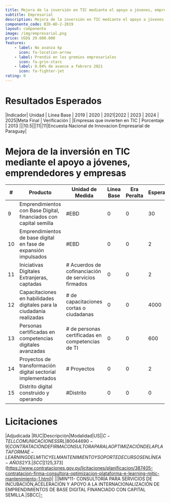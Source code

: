 ```yaml
---
title: Mejora de la inversión en TIC mediante el apoyo a jóvenes, emprendedores y empresas
subtitle: Empresarial
description: Mejora de la inversión en TIC mediante el apoyo a jóvenes, emprendedores y empresas
componente_code: BID-AD-2-2019
layout: componente
image: /img/empresarial.png
price: USD$ 29.600.000
features:
    - label: No avanza kp
      icon: fa-location-arrow
    - label: Prendió en los gremios empresariales
      icon: fa-grin-stars
    - label: 0.04% de avance a febrero 2021
      icon: fa-fighter-jet
rating: 0
---
```


# Resultados Esperados

|Indicador| Unidad | Línea Base | 2019 | 2020 | 2021|2022 | 2023 | 2024 | 2025|Meta Final | Verificación |
|Empresas que invierten en TIC | Porcentaje | 2013 |||10.5|||11||11|Encuesta Nacional de Innovacion Empresarial de Paraguay|

# Mejora de la inversión en TIC mediante el apoyo a jóvenes, emprendedores y empresas

|#| Producto | Unidad de Medida| Línea Base|Era Peralta|Esperado|
|-|--------------------|-----------------|-------- |-----------|--|
|9|Emprendimientos con Base Digital, financiados con capital semilla|#EBD|0|0|30|
|10|Emprendimientos de base digital en fase de expansión impulsados|#EBD|0|0|2|
|11|Iniciativas Digitales Extranjeras, captadas|# Acuerdos de cofinanciación de servicios firmados|0|0|2|
|12|Capacitaciones en habilidades digitales para la ciudadanía realizadas|# de capacitaciones cortas o ciudadanas|0|0|4000|
|13|Personas certificadas en competencias digitales avanzadas|# de personas certificadas en competencias de TI|0|0|600|
|14|Proyectos de transformación digital sectorial implementados|# Proyectos|0|0|2|
|15|Distrito digital construido y operando|#Distrito|0|0|0|

# Licitaciones

|Adjudicada |RUC|Descripción|Modalidad|US$|
|C-TELL COMUNICACIONES SRL|80044690-9|CONTRATACIÓN DE FIRMA CONSULTORA PARA LA OPTIMIZACIÓN DE LA PLATAFORMA E-LEARNING DEL MITIC Y EL MANTENIMIENTO Y SOPORTE DE CURSOS EN LÍNEA - AÑOS 2 Y 3.|SCC|[$125,373](https://www.contrataciones.gov.py/licitaciones/planificacion/387405-contratacion-firma-consultora-optimizacion-plataforma-e-learning-mitic-mantenimiento-1.html)|
|||MIN°11- CONSULTORÍA PARA SERVICIOS DE INCUBACIÓN,ACELERACIÓN Y APOYO A LA INTERNACIONALIZACIÓN DE EMPRENDIMIENTOS DE BASE DIGITAL FINANCIADO CON CAPITAL SEMILLA.|SBCC|[-](https://www.contrataciones.gov.py/licitaciones/precalificacion/676-2020-incubacion-aceleracion-apoyo-internacionalizacion-emprendimientos-base-digital-fin.html)
